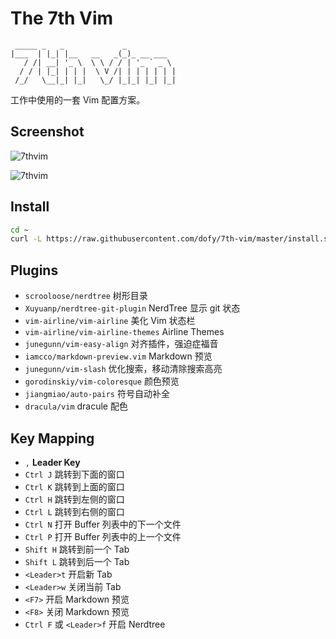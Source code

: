 # The 7th Vim

```
 _____ _   _             _           
|___  | |_| |__   __   _(_)_ __ ___  
   / /| __| '_ \  \ \ / / | '_ ` _ \ 
  / / | |_| | | |  \ V /| | | | | | |
 /_/   \__|_| |_|   \_/ |_|_| |_| |_|
```

工作中使用的一套 Vim 配置方案。

## Screenshot

![7thvim][screen-shot-1]

![7thvim][screen-shot-2]

## Install

```bash
cd ~
curl -L https://raw.githubusercontent.com/dofy/7th-vim/master/install.sh | sh
```

## Plugins

  - `scrooloose/nerdtree` 树形目录
  - `Xuyuanp/nerdtree-git-plugin` NerdTree 显示 git 状态
  - `vim-airline/vim-airline` 美化 Vim 状态栏
  - `vim-airline/vim-airline-themes` Airline Themes
  - `junegunn/vim-easy-align` 对齐插件，强迫症福音
  - `iamcco/markdown-preview.vim` Markdown 预览
  - `junegunn/vim-slash` 优化搜索，移动清除搜索高亮
  - `gorodinskiy/vim-coloresque` 颜色预览
  - `jiangmiao/auto-pairs` 符号自动补全
  - `dracula/vim` dracule 配色

## Key Mapping

  - `,` **Leader Key**
  - `Ctrl J` 跳转到下面的窗口
  - `Ctrl K` 跳转到上面的窗口
  - `Ctrl H` 跳转到左侧的窗口
  - `Ctrl L` 跳转到右侧的窗口
  - `Ctrl N` 打开 Buffer 列表中的下一个文件
  - `Ctrl P` 打开 Buffer 列表中的上一个文件
  - `Shift H` 跳转到前一个 Tab
  - `Shift L` 跳转到后一个 Tab
  - `<Leader>t` 开启新 Tab
  - `<Leader>w` 关闭当前 Tab
  - `<F7>` 开启 Markdown 预览
  - `<F8>` 关闭 Markdown 预览
  - `Ctrl F` 或 `<Leader>f` 开启 Nerdtree

[screen-shot-1]: https://user-images.githubusercontent.com/344197/34243545-3b92507e-e65c-11e7-8a26-2b763f4b291a.png
[screen-shot-2]: https://user-images.githubusercontent.com/344197/34243627-9fd4e600-e65c-11e7-99f2-f72a44242c62.png
